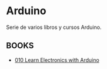 # Arduino
Serie de varios libros y cursos Arduino.

## BOOKS

* [010 Learn Electronics with Arduino](temarios/010_Learn_Electronics_with_Arduino.md)
